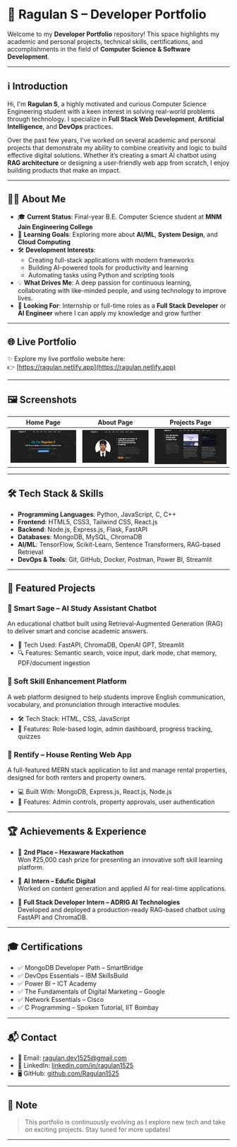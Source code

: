 # 💼 Ragulan S – Developer Portfolio

Welcome to my **Developer Portfolio** repository! This space highlights my academic and personal projects, technical skills, certifications, and accomplishments in the field of **Computer Science & Software Development**.

---

## ℹ️ Introduction

Hi, I'm **Ragulan S**, a highly motivated and curious Computer Science Engineering student with a keen interest in solving real-world problems through technology. I specialize in **Full Stack Web Development**, **Artificial Intelligence**, and **DevOps** practices.

Over the past few years, I’ve worked on several academic and personal projects that demonstrate my ability to combine creativity and logic to build effective digital solutions. Whether it’s creating a smart AI chatbot using **RAG architecture** or designing a user-friendly web app from scratch, I enjoy building products that make an impact.

---

## 👨‍💻 About Me

- 🎓 **Current Status**: Final-year B.E. Computer Science student at **MNM Jain Engineering College**
- 🌱 **Learning Goals**: Exploring more about **AI/ML**, **System Design**, and **Cloud Computing**
- 🛠 **Development Interests**:
  - Creating full-stack applications with modern frameworks
  - Building AI-powered tools for productivity and learning
  - Automating tasks using Python and scripting tools
- 💡 **What Drives Me**: A deep passion for continuous learning, collaborating with like-minded people, and using technology to improve lives.
- 🤝 **Looking For**: Internship or full-time roles as a **Full Stack Developer** or **AI Engineer** where I can apply my knowledge and grow further

---

## 🌐 Live Portfolio

✨ Explore my live portfolio website here:  
👉 [https://ragulan.netlify.app](https://ragulan.netlify.app)

---

## 🖼️ Screenshots

| Home Page | About Page | Projects Page |
|-----------|------------|----------------|
| ![Home](Screenshots/HomePage.jpeg) | ![About](Screenshots/AboutPage.jpeg) | ![Projects](Screenshots/ProjectPage.jpeg) |

---

## 🛠️ Tech Stack & Skills

- **Programming Languages**: Python, JavaScript, C, C++
- **Frontend**: HTML5, CSS3, Tailwind CSS, React.js
- **Backend**: Node.js, Express.js, Flask, FastAPI
- **Databases**: MongoDB, MySQL, ChromaDB
- **AI/ML**: TensorFlow, Scikit-Learn, Sentence Transformers, RAG-based Retrieval
- **DevOps & Tools**: Git, GitHub, Docker, Postman, Power BI, Streamlit

---

## 🚀 Featured Projects

### 📌 Smart Sage – AI Study Assistant Chatbot
An educational chatbot built using Retrieval-Augmented Generation (RAG) to deliver smart and concise academic answers.

- 🔧 Tech Used: FastAPI, ChromaDB, OpenAI GPT, Streamlit
- 🔍 Features: Semantic search, voice input, dark mode, chat memory, PDF/document ingestion

### 📌 Soft Skill Enhancement Platform
A web platform designed to help students improve English communication, vocabulary, and pronunciation through interactive modules.

- 🛠 Tech Stack: HTML, CSS, JavaScript
- 🎯 Features: Role-based login, admin dashboard, progress tracking, quizzes

### 📌 Rentify – House Renting Web App
A full-featured MERN stack application to list and manage rental properties, designed for both renters and property owners.

- 💻 Built With: MongoDB, Express.js, React.js, Node.js
- 👥 Features: Admin controls, property approvals, user authentication

---

## 🏆 Achievements & Experience

- 🥈 **2nd Place – Hexaware Hackathon**  
  Won ₹25,000 cash prize for presenting an innovative soft skill learning platform.

- 💼 **AI Intern – Edufic Digital**  
  Worked on content generation and applied AI for real-time applications.

- 💼 **Full Stack Developer Intern – ADRIG AI Technologies**  
  Developed and deployed a production-ready RAG-based chatbot using FastAPI and ChromaDB.

---

## 🎓 Certifications

- ✅ MongoDB Developer Path – SmartBridge  
- ✅ DevOps Essentials – IBM SkillsBuild  
- ✅ Power BI – ICT Academy  
- ✅ The Fundamentals of Digital Marketing – Google  
- ✅ Network Essentials – Cisco  
- ✅ C Programming – Spoken Tutorial, IIT Bombay

---

## 📬 Contact

- 📧 Email: [ragulan.dev1525@gmail.com](mailto:ragulan.dev1525@gmail.com)  
- 💼 LinkedIn: [linkedin.com/in/ragulan1525](https://linkedin.com/in/ragulan1525)  
- 🖥️ GitHub: [github.com/Ragulan1525](https://github.com/Ragulan1525)

---

## 📌 Note

> This portfolio is continuously evolving as I explore new tech and take on exciting projects. Stay tuned for more updates!

---
